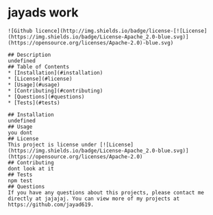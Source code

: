 # jayads work
    ![Github licence](http://img.shields.io/badge/license-[![License](https://img.shields.io/badge/License-Apache_2.0-blue.svg)](https://opensource.org/licenses/Apache-2.0)-blue.svg)
    
    ## Description 
    undefined
    ## Table of Contents
    * [Installation](#installation)
    * [License](#license)
    * [Usage](#usage)
    * [Contributing](#contributing)
    * [Questions](#questions)
    * [Tests](#tests)
    
    ## Installation 
    undefined
    ## Usage 
    you dont
    ## License 
    This project is license under [![License](https://img.shields.io/badge/License-Apache_2.0-blue.svg)](https://opensource.org/licenses/Apache-2.0)
    ## Contributing 
    dont look at it
    ## Tests
    npm test
    ## Questions
    If you have any questions about this projects, please contact me directly at jajajaj. You can view more of my projects at https://github.com/jayad619.
  